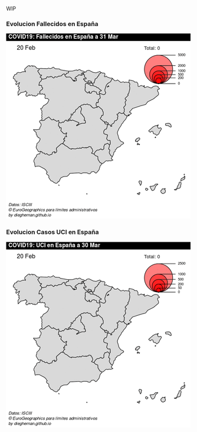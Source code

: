 WIP

### Evolucion Fallecidos en España

![](https://github.com/dieghernan/COVID19/blob/master/gifs/Fallecidos.gif)

### Evolucion Casos UCI en España

![](https://github.com/dieghernan/COVID19/blob/master/gifs/UCI.gif)
